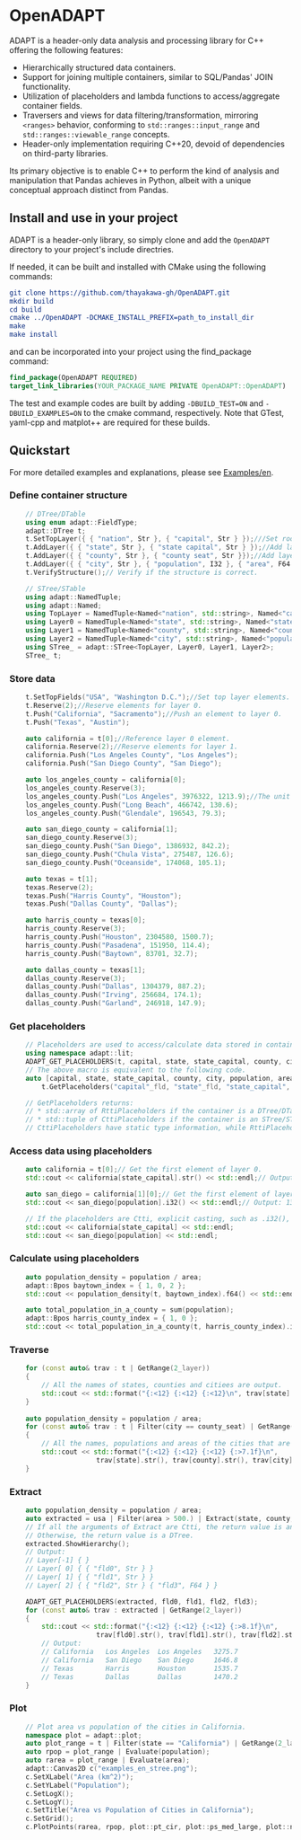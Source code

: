 # OpenADAPT

ADAPT is a header-only data analysis and processing library for C++ offering the following features:

* Hierarchically structured data containers.
* Support for joining multiple containers, similar to SQL/Pandas' JOIN functionality.
* Utilization of placeholders and lambda functions to access/aggregate container fields.
* Traversers and views for data filtering/transformation, mirroring `<ranges>` behavior, conforming to `std::ranges::input_range` and `std::ranges::viewable_range` concepts.
* Header-only implementation requiring C++20, devoid of dependencies on third-party libraries.

Its primary objective is to enable C++ to perform the kind of analysis and manipulation that Pandas achieves in Python, albeit with a unique conceptual approach distinct from Pandas.


## Install and use in your project

ADAPT is a header-only library, so simply clone and add the `OpenADAPT` directory to your project's include directries.

If needed, it can be built and installed with CMake using the following commands:
```cmake
git clone https://github.com/thayakawa-gh/OpenADAPT.git
mkdir build
cd build
cmake ../OpenADAPT -DCMAKE_INSTALL_PREFIX=path_to_install_dir
make
make install
```
and can be incorporated into your project using the find_package command:

```cmake
find_package(OpenADAPT REQUIRED)
target_link_libraries(YOUR_PACKAGE_NAME PRIVATE OpenADAPT::OpenADAPT)
```

The test and example codes are built by adding `-DBUILD_TEST=ON` and `-DBUILD_EXAMPLES=ON` to the cmake command, respectively. Note that GTest, yaml-cpp and matplot++ are required for these builds.

## Quickstart

For more detailed examples and explanations, please see [Examples/en](Examples/en).

### Define container structure
```cpp
	// DTree/DTable
	using enum adapt::FieldType;
	adapt::DTree t;
	t.SetTopLayer({ { "nation", Str }, { "capital", Str } });///Set root layer (-1).
	t.AddLayer({ { "state", Str }, { "state capital", Str } });//Add layer 0.
	t.AddLayer({ { "county", Str }, { "county seat", Str }});//Add layer 1.
	t.AddLayer({ { "city", Str }, { "population", I32 }, { "area", F64 } });//Add layer 2.
	t.VerifyStructure();// Verify if the structure is correct.

	// STree/STable
	using adapt::NamedTuple;
	using adapt::Named;
	using TopLayer = NamedTuple<Named<"nation", std::string>, Named<"capital", std::string>>;
	using Layer0 = NamedTuple<Named<"state", std::string>, Named<"state capital", std::string>>;
	using Layer1 = NamedTuple<Named<"county", std::string>, Named<"county seat", std::string>>;
	using Layer2 = NamedTuple<Named<"city", std::string>, Named<"population", int32_t>, Named<"area", double>>;
	using STree_ = adapt::STree<TopLayer, Layer0, Layer1, Layer2>;
	STree_ t;
```

### Store data
```cpp
	t.SetTopFields("USA", "Washington D.C.");//Set top layer elements.
	t.Reserve(2);//Reserve elements for layer 0.
	t.Push("California", "Sacramento");//Push an element to layer 0.
	t.Push("Texas", "Austin");

	auto california = t[0];//Reference layer 0 element.
	california.Reserve(2);//Reserve elements for layer 1.
	california.Push("Los Angeles County", "Los Angeles");
	california.Push("San Diego County", "San Diego");

	auto los_angeles_county = california[0];
	los_angeles_county.Reserve(3);
	los_angeles_county.Push("Los Angeles", 3976322, 1213.9);//The unit of area is km^2.
	los_angeles_county.Push("Long Beach", 466742, 130.6);
	los_angeles_county.Push("Glendale", 196543, 79.3);

	auto san_diego_county = california[1];
	san_diego_county.Reserve(3);
	san_diego_county.Push("San Diego", 1386932, 842.2);
	san_diego_county.Push("Chula Vista", 275487, 126.6);
	san_diego_county.Push("Oceanside", 174068, 105.1);

	auto texas = t[1];
	texas.Reserve(2);
	texas.Push("Harris County", "Houston");
	texas.Push("Dallas County", "Dallas");

	auto harris_county = texas[0];
	harris_county.Reserve(3);
	harris_county.Push("Houston", 2304580, 1500.7);
	harris_county.Push("Pasadena", 151950, 114.4);
	harris_county.Push("Baytown", 83701, 32.7);

	auto dallas_county = texas[1];
	dallas_county.Reserve(3);
	dallas_county.Push("Dallas", 1304379, 887.2);
	dallas_county.Push("Irving", 256684, 174.1);
	dallas_county.Push("Garland", 246918, 147.9);
```

### Get placeholders
```cpp
	// Placeholders are used to access/calculate data stored in containers.
	using namespace adapt::lit;
	ADAPT_GET_PLACEHOLDERS(t, capital, state, state_capital, county, city, population, area);
	// The above macro is equivalent to the following code.
	auto [capital, state, state_capital, county, city, population, area] = 
		t.GetPlaceholders("capital"_fld, "state"_fld, "state_capital", "county"_fld, "city"_fld, "population"_fld, "area"_fld);

	// GetPlaceholders returns:
	// * std::array of RttiPlaceholders if the container is a DTree/DTable.
	// * std::tuple of CttiPlaceholders if the container is an STree/STable.
	// CttiPlaceholders have static type information, while RttiPlaceholders have runtime type information.
```

### Access data using placeholders
```cpp
	auto california = t[0];// Get the first element of layer 0.
	std::cout << california[state_capital].str() << std::endl;// Output: Sacramento

	auto san_diego = california[1][0];// Get the first element of layer 2 in the second element of layer 1.
	std::cout << san_diego[population].i32() << std::endl;// Output: 1386932

	// If the placeholders are Ctti, explicit casting, such as .i32(), .f64(), .str(), is not required.
	std::cout << california[state_capital] << std::endl;
	std::cout << san_diego[population] << std::endl;
```

### Calculate using placeholders
```cpp
	auto population_density = population / area;
	adapt::Bpos baytown_index = { 1, 0, 2 };
	std::cout << population_density(t, baytown_index).f64() << std::endl;// 83701 / 32.7 = 2559.6

	auto total_population_in_a_county = sum(population);
	adapt::Bpos harris_county_index = { 1, 0 };
	std::cout << total_population_in_a_county(t, harris_county_index).i32() << std::endl;// 2304580 + 151950 + 83701 = 2548231
```

### Traverse
```cpp
	for (const auto& trav : t | GetRange(2_layer))
	{
		// All the names of states, counties and citiees are output.
		std::cout << std::format("{:<12} {:<12} {:<12}\n", trav[state].str(), trav[county].str(), trav[city].str());
	}
	
	auto population_density = population / area;
	for (const auto& trav : t | Filter(city == county_seat) | GetRange(2_layer))
	{
		// All the names, populations and areas of the cities that are the county seats are output.
		std::cout << std::format("{:<12} {:<12} {:<12} {:>7.1f}\n",
					　trav[state].str(), trav[county].str(), trav[city].str(), population_density(trav).f64());
	}
```

### Extract
```cpp
	auto population_density = population / area;
	auto extracted = usa | Filter(area > 500.) | Extract(state, county, city, population_density);
	// If all the arguments of Extract are Ctti, the return value is an STree.
	// Otherwise, the return value is a DTree.
	extracted.ShowHierarchy();
	// Output:
	// Layer[-1] { }
	// Layer[ 0] { { "fld0", Str } }
	// Layer[ 1] { { "fld1", Str } }
	// Layer[ 2] { { "fld2", Str } { "fld3", F64 } }

	ADAPT_GET_PLACEHOLDERS(extracted, fld0, fld1, fld2, fld3);
	for (const auto& trav : extracted | GetRange(2_layer))
	{
		std::cout << std::format("{:<12} {:<12} {:<12} {:>8.1f}\n",
					　trav[fld0].str(), trav[fld1].str(), trav[fld2].str(), trav[fld3].f64());
		// Output:
		// California   Los Angeles  Los Angeles   3275.7
		// California   San Diego    San Diego     1646.8
		// Texas        Harris       Houston       1535.7
		// Texas        Dallas       Dallas        1470.2
	}
```

### Plot
```cpp
	// Plot area vs population of the cities in California.
	namespace plot = adapt::plot;
	auto plot_range = t | Filter(state == "California") | GetRange(2_layer);
	auto rpop = plot_range | Evaluate(population);
	auto rarea = plot_range | Evaluate(area);
	adapt::Canvas2D c("examples_en_stree.png");
	c.SetXLabel("Area (km^2)");
	c.SetYLabel("Population");
	c.SetLogX();
	c.SetLogY();
	c.SetTitle("Area vs Population of Cities in California");
	c.SetGrid();
	c.PlotPoints(rarea, rpop, plot::pt_cir, plot::ps_med_large, plot::notitle);
```
